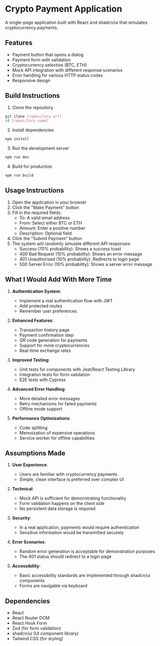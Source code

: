 
# Crypto Payment Application

A single-page application built with React and shadcn/ui that simulates cryptocurrency payments.

## Features

- Payment button that opens a dialog
- Payment form with validation
- Cryptocurrency selection (BTC, ETH)
- Mock API integration with different response scenarios
- Error handling for various HTTP status codes
- Responsive design

## Build Instructions

1. Clone the repository
```bash
git clone [repository-url]
cd [repository-name]
```

2. Install dependencies
```bash
npm install
```

3. Run the development server
```bash
npm run dev
```

4. Build for production
```bash
npm run build
```

## Usage Instructions

1. Open the application in your browser
2. Click the "Make Payment" button
3. Fill in the required fields:
   - To: A valid email address
   - From: Select either BTC or ETH
   - Amount: Enter a positive number
   - Description: Optional field
4. Click the "Submit Payment" button
5. The system will randomly simulate different API responses:
   - Success (70% probability): Shows a success toast
   - 400 Bad Request (10% probability): Shows an error message
   - 401 Unauthorized (10% probability): Redirects to login page
   - 500 Server Error (10% probability): Shows a server error message

## What I Would Add With More Time

1. **Authentication System**:
   - Implement a real authentication flow with JWT
   - Add protected routes
   - Remember user preferences

2. **Enhanced Features**:
   - Transaction history page
   - Payment confirmation step
   - QR code generation for payments
   - Support for more cryptocurrencies
   - Real-time exchange rates

3. **Improved Testing**:
   - Unit tests for components with Jest/React Testing Library
   - Integration tests for form validation
   - E2E tests with Cypress

4. **Advanced Error Handling**:
   - More detailed error messages
   - Retry mechanisms for failed payments
   - Offline mode support

5. **Performance Optimizations**:
   - Code splitting
   - Memoization of expensive operations
   - Service worker for offline capabilities

## Assumptions Made

1. **User Experience**:
   - Users are familiar with cryptocurrency payments
   - Simple, clean interface is preferred over complex UI

2. **Technical**:
   - Mock API is sufficient for demonstrating functionality
   - Form validation happens on the client side
   - No persistent data storage is required

3. **Security**:
   - In a real application, payments would require authentication
   - Sensitive information would be transmitted securely

4. **Error Scenarios**:
   - Random error generation is acceptable for demonstration purposes
   - The 401 status should redirect to a login page

5. **Accessibility**:
   - Basic accessibility standards are implemented through shadcn/ui components
   - Forms are navigable via keyboard

## Dependencies

- React
- React Router DOM
- React Hook Form
- Zod (for form validation)
- shadcn/ui (UI component library)
- Tailwind CSS (for styling)
